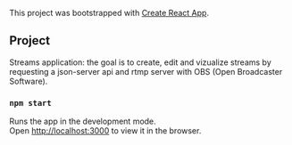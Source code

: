 This project was bootstrapped with [Create React App](https://github.com/facebook/create-react-app).

## Project

Streams application: the goal is to create, edit and vizualize streams by requesting a json-server api and rtmp server with OBS (Open Broadcaster Software).

### `npm start`

Runs the app in the development mode.<br />
Open [http://localhost:3000](http://localhost:3000) to view it in the browser.



